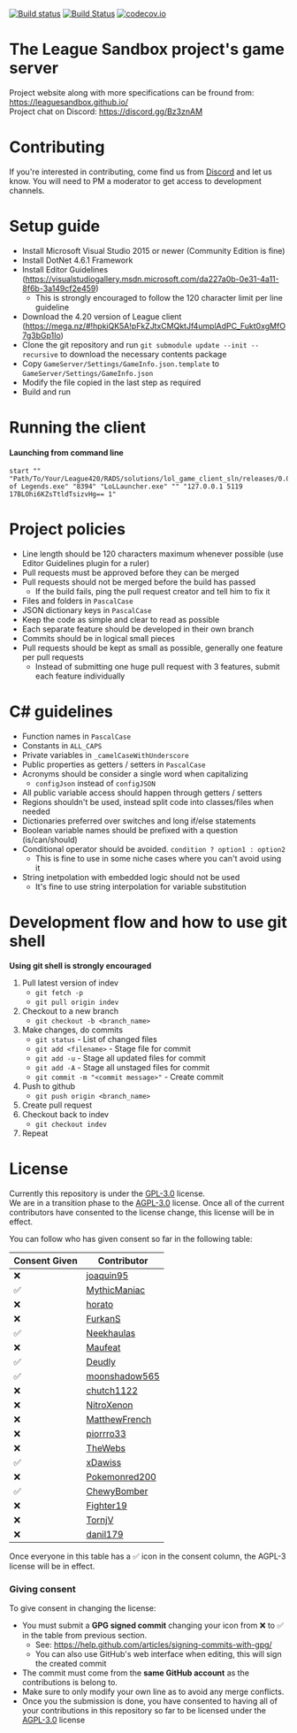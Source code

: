 [![Build status](https://ci.appveyor.com/api/projects/status/7olahkndcs3r295p/branch/indev?svg=true)](https://ci.appveyor.com/project/MythicManiac/gameserver/branch/indev)
[![Build Status](https://travis-ci.org/LeagueSandbox/GameServer.svg?branch=indev)](https://travis-ci.org/LeagueSandbox/GameServer)
[![codecov.io](https://codecov.io/github/LeagueSandbox/GameServer/coverage.svg?branch=indev)](https://codecov.io/github/LeagueSandbox/GameServer?branch=indev)
# The League Sandbox project's game server
Project website along with more specifications can be fround from: https://leaguesandbox.github.io/  
Project chat on Discord: https://discord.gg/Bz3znAM

# Contributing

If you're interested in contributing, come find us from [Discord](https://discord.gg/0vmmZ6VAwXB05gB6) and let us know. You will need to PM a moderator to get access to development channels.

# Setup guide
* Install Microsoft Visual Studio 2015 or newer (Community Edition is fine)
* Install DotNet 4.6.1 Framework
* Install Editor Guidelines (https://visualstudiogallery.msdn.microsoft.com/da227a0b-0e31-4a11-8f6b-3a149cf2e459)
	* This is strongly encouraged to follow the 120 character limit per line guideline
* Download the 4.20 version of League client (https://mega.nz/#!hpkiQK5A!pFkZJtxCMQktJf4umplAdPC_Fukt0xgMfO7g3bGp1Io)
* Clone the git repository and run ```git submodule update --init --recursive``` to download the necessary contents package 
* Copy `GameServer/Settings/GameInfo.json.template` to `GameServer/Settings/GameInfo.json`
* Modify the file copied in the last step as required
* Build and run

# Running the client

#### Launching from command line
```
start "" "Path/To/Your/League420/RADS/solutions/lol_game_client_sln/releases/0.0.1.68/deploy/League of Legends.exe" "8394" "LoLLauncher.exe" "" "127.0.0.1 5119 17BLOhi6KZsTtldTsizvHg== 1"
```

# Project policies
* Line length should be 120 characters maximum whenever possible (use Editor Guidelines plugin for a ruler)
* Pull requests must be approved before they can be merged
* Pull requests should not be merged before the build has passed
    * If the build fails, ping the pull request creator and tell him to fix it
* Files and folders in `PascalCase`
* JSON dictionary keys in `PascalCase`
* Keep the code as simple and clear to read as possible
* Each separate feature should be developed in their own branch
* Commits should be in logical small pieces
* Pull requests should be kept as small as possible, generally one feature per pull requests
    * Instead of submitting one huge pull request with 3 features, submit each feature individually

# C# guidelines
* Function names in `PascalCase`
* Constants in `ALL_CAPS`
* Private variables in `_camelCaseWithUnderscore`
* Public properties as getters / setters in `PascalCase`
* Acronyms should be consider a single word when capitalizing
	* `configJson` instead of `configJSON`
* All public variable access should happen through getters / setters
* Regions shouldn't be used, instead split code into classes/files when needed
* Dictionaries preferred over switches and long if/else statements
* Boolean variable names should be prefixed with a question (is/can/should)
* Conditional operator should be avoided. `condition ? option1 : option2`
    * This is fine to use in some niche cases where you can't avoid using it
* String inetpolation with embedded logic should not be used
	* It's fine to use string interpolation for variable substitution

# Development flow and how to use git shell
**Using git shell is strongly encouraged**

1. Pull latest version of indev
    * `git fetch -p`
    * `git pull origin indev`
2. Checkout to a new branch
    * `git checkout -b <branch_name>`
3. Make changes, do commits
    * `git status` - List of changed files
    * `git add <filename>` - Stage file for commit
    * `git add -u` - Stage all updated files for commit
    * `git add -A` - Stage all unstaged files for commit
    * `git commit -m "<commit message>"` - Create commit
4. Push to github
    * `git push origin <branch_name>`
5. Create pull request
6. Checkout back to indev
    * `git checkout indev`
7. Repeat

# License

Currently this repository is under the [GPL-3.0](LICENSE/GPL-3.0.txt) license.  
We are in a transition phase to the [AGPL-3.0](LICENSE/AGPL-3.0.txt) license. Once all of the current contributors have consented to the license change, this license will be in effect.

You can follow who has given consent so far in the following table:

| Consent Given      | Contributor                                       |
|--------------------|---------------------------------------------------|
| :x:                | [joaquin95](https://github.com/joaquin95)         |
| :white_check_mark: | [MythicManiac](https://github.com/MythicManiac)   |
| :x:                | [horato](https://github.com/horato)               |
| :x:                | [FurkanS](https://github.com/FurkanS1821)         |
| :white_check_mark: | [Neekhaulas](https://github.com/Neekhaulas)       |
| :x:                | [Maufeat](https://github.com/Maufeat)             |
| :white_check_mark: | [Deudly](https://github.com/Deudly)               |
| :white_check_mark: | [moonshadow565](https://github.com/moonshadow565) |
| :x:                | [chutch1122](https://github.com/chutch1122)       |
| :x:                | [NitroXenon](https://github.com/NitroXenon)       |
| :x:                | [MatthewFrench](https://github.com/MatthewFrench) |
| :x:                | [piorrro33](https://github.com/piorrro33)         |
| :x:                | [TheWebs](https://github.com/TheWebs)             |
| :white_check_mark: | [xDawiss](https://github.com/xDawiss)             |
| :x:                | [Pokemonred200](https://github.com/Pokemonred200) |
| :white_check_mark: | [ChewyBomber](https://github.com/ChewyBomber)     |
| :x:                | [Fighter19](https://github.com/Fighter19)         |
| :x:                | [TornjV](https://github.com/TornjV)               |
| :x:                | [danil179](https://github.com/danil179)           |

Once everyone in this table has a :white_check_mark: icon in the consent column, the AGPL-3 license will be in effect.

### Giving consent

To give consent in changing the license:
* You must submit a **GPG signed commit** changing your icon from :x: to :white_check_mark: in the table from previous section.
	* See: https://help.github.com/articles/signing-commits-with-gpg/
	* You can also use GitHub's web interface when editing, this will sign the created commit
* The commit must come from the **same GitHub account** as the contributions is belong to.
* Make sure to only modify your own line as to avoid any merge conflicts.
* Once you the submission is done, you have consented to having all of your contributions in this repository so far to be licensed under the [AGPL-3.0](LICENSE/AGPL-3.0.txt) license
